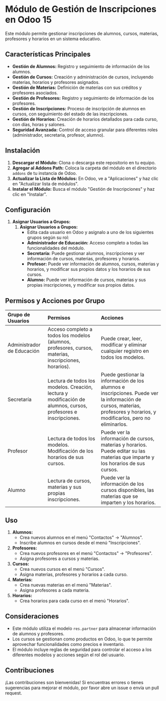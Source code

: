 # Módulo de Gestión de Inscripciones en Odoo 15

Este módulo permite gestionar inscripciones de alumnos, cursos, materias, profesores y horarios en un sistema educativo.

## Características Principales

*   **Gestión de Alumnos:** Registro y seguimiento de información de los alumnos.
*   **Gestión de Cursos:** Creación y administración de cursos, incluyendo materias, horarios y profesores asignados.
*   **Gestión de Materias:** Definición de materias con sus créditos y profesores asociados.
*   **Gestión de Profesores:** Registro y seguimiento de información de los profesores.
*   **Gestión de Inscripciones:** Proceso de inscripción de alumnos en cursos, con seguimiento del estado de las inscripciones.
*   **Gestión de Horarios:** Creación de horarios detallados para cada curso, con días, horas y salones.
*   **Seguridad Avanzada:** Control de acceso granular para diferentes roles (administrador, secretaria, profesor, alumno).

## Instalación

1.  **Descargar el Módulo:** Clona o descarga este repositorio en tu equipo.
2.  **Agregar al Addons Path:** Coloca la carpeta del módulo en el directorio `addons` de tu instancia de Odoo.
3.  **Actualizar la Lista de Módulos:** En Odoo, ve a "Aplicaciones" y haz clic en "Actualizar lista de módulos".
4.  **Instalar el Módulo:** Busca el módulo "Gestión de Inscripciones" y haz clic en "Instalar".

## Configuración

1.  **Asignar Usuarios a Grupos:**
    1.  **Asignar Usuarios a Grupos:**
        *   Edita cada usuario en Odoo y asígnalo a uno de los siguientes grupos según su rol:
        *   **Administrador de Educación:** Acceso completo a todas las funcionalidades del módulo.
        *   **Secretaría:** Puede gestionar alumnos, inscripciones y ver información de cursos, materias, profesores y horarios.
        *   **Profesor:** Puede ver información de alumnos, cursos, materias y horarios, y modificar sus propios datos y los horarios de sus cursos.
        *   **Alumno:** Puede ver información de cursos, materias y sus propias inscripciones, y modificar sus propios datos.

## Permisos y Acciones por Grupo

| Grupo de Usuarios           | Permisos                                                                                                                                                                                                                                                                                       | Acciones                                                                                                                                                                                                                                                                                           |
| :-------------------------- | :-------------------------------------------------------------------------------------------------------------------------------------------------------------------------------------------------------------------------------------------------------------------------------------------- | :------------------------------------------------------------------------------------------------------------------------------------------------------------------------------------------------------------------------------------------------------------------------------------------------ |
| Administrador de Educación | Acceso completo a todos los modelos (alumnos, profesores, cursos, materias, inscripciones, horarios).                                                                                                                                                                                             | Puede crear, leer, modificar y eliminar cualquier registro en todos los modelos.                                                                                                                                                                                                               |
| Secretaría                  | Lectura de todos los modelos. Creación, lectura y modificación  de alumnos, cursos, profesores e inscripciones.                                                                                                                                                                                             | Puede gestionar la información de los alumnos e inscripciones. Puede ver la información de cursos, materias, profesores y horarios, y modificarlos, pero no eliminarlos.                                                                                                                                     |
| Profesor                   | Lectura de todos los modelos. Modificación de los horarios de sus cursos.                                                                                                                                                                                          | Puede ver la información de cursos, materias y horarios. Puede editar su las materias que imparte y los horarios de sus cursos.                                                                                                                             |
| Alumno                    | Lectura de cursos, materias y sus propias inscripciones.                                                                                                                                                                                            | Puede ver la información de los cursos disponibles, las materias que se imparten y los horarios.                                                    |


## Uso

1.  **Alumnos:**
    *   Crea nuevos alumnos en el menú "Contactos" -> "Alumnos".
    *   Inscribe alumnos en cursos desde el menú "Inscripciones".
2.  **Profesores:**
    *   Crea nuevos profesores en el menú "Contactos" -> "Profesores".
    *   Asigna profesores a cursos y materias.
3.  **Cursos:**
    *   Crea nuevos cursos en el menú "Cursos".
    *   Asigna materias, profesores y horarios a cada curso.
4.  **Materias:**
    *   Crea nuevas materias en el menú "Materias".
    *   Asigna profesores a cada materia.
5.  **Horarios:**
    *   Crea horarios para cada curso en el menú "Horarios".

## Consideraciones

*   Este módulo utiliza el modelo `res.partner` para almacenar información de alumnos y profesores.
*   Los cursos se gestionan como productos en Odoo, lo que te permite aprovechar funcionalidades como precios e inventario.
*   El módulo incluye reglas de seguridad para controlar el acceso a los diferentes modelos y acciones según el rol del usuario.

## Contribuciones

¡Las contribuciones son bienvenidas! Si encuentras errores o tienes sugerencias para mejorar el módulo, por favor abre un issue o envía un pull request.
